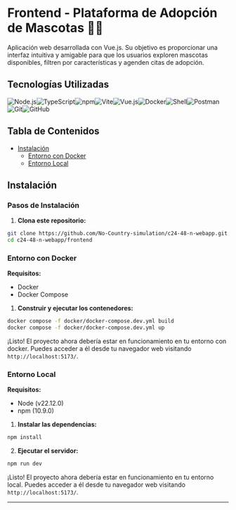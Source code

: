 # Frontend - Plataforma de Adopción de Mascotas 🐶🐱

Aplicación web desarrollada con Vue.js. Su objetivo es proporcionar una interfaz intuitiva y amigable para que los usuarios exploren mascotas disponibles, filtren por características y agenden citas de adopción.

## Tecnologías Utilizadas

![Node.js](https://img.shields.io/badge/Node.js-339933?style=for-the-badge&logo=nodedotjs&logoColor=white)![TypeScript](https://img.shields.io/badge/TypeScript-007ACC?style=for-the-badge&logo=typescript&logoColor=white)![npm](https://img.shields.io/badge/npm-CB3837?style=for-the-badge&logo=npm&logoColor=white)![Vite](https://img.shields.io/badge/Vite-646CFF?style=for-the-badge&logo=vite&logoColor=white)![Vue.js](https://img.shields.io/badge/Vue.js-4FC08D?style=for-the-badge&logo=vuedotjs&logoColor=white)![Docker](https://img.shields.io/badge/Docker-2496ED?style=for-the-badge&logo=docker&logoColor=white)![Shell](https://img.shields.io/badge/Shell-4EAA25?style=for-the-badge&logo=gnubash&logoColor=white)![Postman](https://img.shields.io/badge/Postman-FF6C37?style=for-the-badge&logo=postman&logoColor=white)![Git](https://img.shields.io/badge/Git-F05032?style=for-the-badge&logo=git&logoColor=white)![GitHub](https://img.shields.io/badge/GitHub-181717?style=for-the-badge&logo=github&logoColor=white)

## Tabla de Contenidos

- [Instalación](#instalación)
  - [Entorno con Docker](#entorno-con-docker)
  - [Entorno Local](#entorno-local)

## Instalación

### Pasos de Instalación

1. **Clona este repositorio:**

```bash
git clone https://github.com/No-Country-simulation/c24-48-n-webapp.git
cd c24-48-n-webapp/frontend
```

### Entorno con Docker

**Requisitos:**
- Docker
- Docker Compose

1. **Construir y ejecutar los contenedores:**

```bash
docker compose -f docker/docker-compose.dev.yml build
docker compose -f docker/docker-compose.dev.yml up
```

¡Listo! El proyecto ahora debería estar en funcionamiento en tu entorno con docker. Puedes acceder a él desde tu navegador web visitando `http://localhost:5173/`.

### Entorno Local

**Requisitos:**
- Node (v22.12.0)
- npm (10.9.0)

1. **Instalar las dependencias:**

```bash
npm install
```

2. **Ejecutar el servidor:**

```bash
npm run dev
```

¡Listo! El proyecto ahora debería estar en funcionamiento en tu entorno local. Puedes acceder a él desde tu navegador web visitando `http://localhost:5173/`.

---
